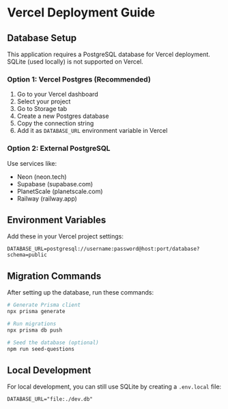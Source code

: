 # Vercel Deployment Guide

## Database Setup

This application requires a PostgreSQL database for Vercel deployment. SQLite (used locally) is not supported on Vercel.

### Option 1: Vercel Postgres (Recommended)
1. Go to your Vercel dashboard
2. Select your project
3. Go to Storage tab
4. Create a new Postgres database
5. Copy the connection string
6. Add it as `DATABASE_URL` environment variable in Vercel

### Option 2: External PostgreSQL
Use services like:
- Neon (neon.tech)
- Supabase (supabase.com)
- PlanetScale (planetscale.com)
- Railway (railway.app)

## Environment Variables
Add these in your Vercel project settings:
```
DATABASE_URL=postgresql://username:password@host:port/database?schema=public
```

## Migration Commands
After setting up the database, run these commands:
```bash
# Generate Prisma client
npx prisma generate

# Run migrations
npx prisma db push

# Seed the database (optional)
npm run seed-questions
```

## Local Development
For local development, you can still use SQLite by creating a `.env.local` file:
```
DATABASE_URL="file:./dev.db"
```
